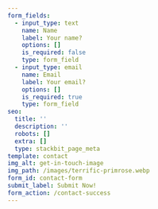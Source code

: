 ```yaml
---
form_fields:
  - input_type: text
    name: Name
    label: Your name?
    options: []
    is_required: false
    type: form_field
  - input_type: email
    name: Email
    label: Your email?
    options: []
    is_required: true
    type: form_field
seo:
  title: ''
  description: ''
  robots: []
  extra: []
  type: stackbit_page_meta
template: contact
img_alt: get-in-touch-image
img_path: /images/terrific-primrose.webp
form_id: contact-form
submit_label: Submit Now!
form_action: /contact-success
---
```

